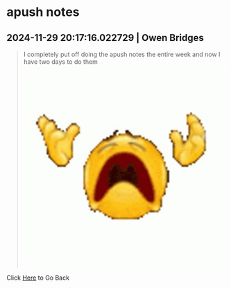 # apush notes
## 2024-11-29 20:17:16.022729 \| Owen Bridges 
>  I completely put off doing the apush notes the entire week and now I have two days to do them ![:sad emoji:](../images/sad_emoji.jpg) 

 Click [Here](../) to Go Back